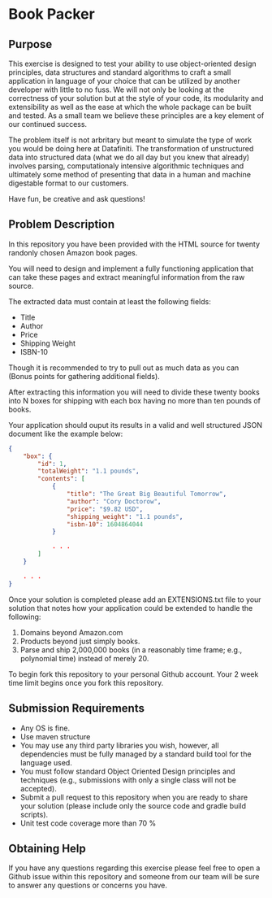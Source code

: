 # Book Packer

## Purpose

This exercise is designed to test your ability to use object-oriented design principles, data structures and standard algorithms to craft a small application in language of your choice that can be utilized by another developer with little to no fuss. We will not only be looking at the correctness of your solution but at the style of your code, its modularity and extensibility as well as the ease at which the whole package can be built and tested. As a small team we believe these principles are a key element of our continued success. 

The problem itself is not arbritary but meant to simulate the type of work you would be doing here at Datafiniti. The transformation of unstructured data into structured data (what we do all day but you knew that already) involves parsing, computationaly intensive algorithmic techniques and ultimately some method of presenting that data in a human and machine digestable format to our customers.

Have fun, be creative and ask questions! 

## Problem Description

In this repository you have been provided with the HTML source for twenty randonly chosen Amazon book pages.  

You will need to design and implement a fully functioning application that can take these pages and extract meaningful information from the raw source. 

The extracted data must contain at least the following fields:

* Title
* Author
* Price
* Shipping Weight
* ISBN-10

Though it is recommended to try to pull out as much data as you can (Bonus points for gathering additional fields).

After extracting this information you will need to divide these twenty books into N boxes for shipping with each box having no more than ten pounds of books.

Your application should ouput its results in a valid and well structured JSON document like the example below:

```json
{
    "box": {
        "id": 1,
        "totalWeight": "1.1 pounds",
        "contents": [
            {
                "title": "The Great Big Beautiful Tomorrow",
                "author": "Cory Doctorow",
                "price": "$9.82 USD",
                "shipping_weight": "1.1 pounds",
                "isbn-10": 1604864044
            }

            . . .
        ]
    }

    . . .
}
``` 
Once your solution is completed please add an EXTENSIONS.txt file to your solution that notes how your application could be extended to handle the following:

1. Domains beyond Amazon.com
2. Products beyond just simply books.
3. Parse and ship 2,000,000 books (in a reasonably time frame; e.g., polynomial time) instead of merely 20.

To begin fork this repository to your personal Github account. Your 2 week time limit begins once you fork this repository.

## Submission Requirements

* Any OS is fine.
* Use maven structure
* You may use any third party libraries you wish, however, all dependencies must be fully managed by a standard build tool for the language used.
* You must follow standard Object Oriented Design principles and techniques (e.g., submissions with only a single class will not be accepted).
* Submit a pull request to this repository when you are ready to share your solution (please include only the source code and gradle build scripts).
* Unit test code coverage more than 70 %

## Obtaining Help

If you have any questions regarding this exercise please feel free to open a Github issue within this repository and someone from our team will be sure to answer any questions or concerns you have.
